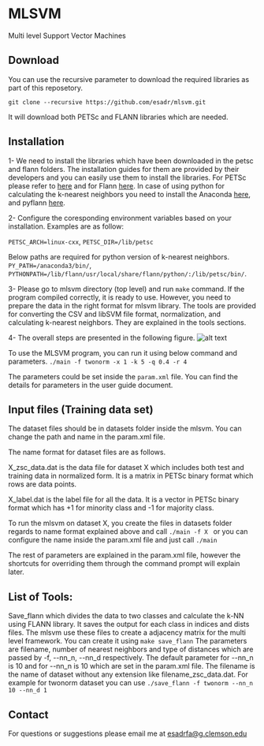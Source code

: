 # MLSVM
Multi level Support Vector Machines

Download
-------------
You can use the recursive parameter to download the required libraries as part of this reposetory.

`git clone --recursive https://github.com/esadr/mlsvm.git`

It will download both PETSc and FLANN libraries which are needed.

Installation
-------------
1- We need to install the libraries which have been downloaded in the petsc and flann folders. 
The installation guides for them are provided by their developers and you can easily use them to install the libraries.
For PETSc please refer to [here](https://www.mcs.anl.gov/petsc/documentation/installation.html) and for Flann [here](http://www.cs.ubc.ca/research/flann).
In case of using python for calculating the k-nearest neighbors you need to install the Anaconda [here](https://www.continuum.io/downloads), and pyflann [here](https://github.com/primetang/pyflann).

2- Configure the coresponding environment variables based on your installation. 
Examples are as follow:

`PETSC_ARCH=linux-cxx`, `PETSC_DIR=/lib/petsc`

Below paths are required for python version of k-nearest neighbors.
`PY_PATH=/anaconda3/bin/`,  `PYTHONPATH=/lib/flann/usr/local/share/flann/python/:/lib/petsc/bin/`.

3- Please go to mlsvm directory (top level) and run `make` command.
If the program compiled correctly, it is ready to use. However, you need to prepare the data in the right format for mlsvm library.
The tools are provided for converting the CSV and libSVM file format, normalization, and calculating k-nearest neighbors.
They are explained in the tools sections.

4- The overall steps are presented in the following figure.
![alt text](http://github.com/esadr/mlsvm/docs/overall_steps.png)


To use the MLSVM program, you can run it using below command and parameters. 
`./main -f twonorm -x 1 -k 5 -q 0.4 -r 4`

The parameters could be set inside the `param.xml` file. You can find the details for parameters in the user guide document.

Input files (Training data set)
-------------
The dataset files should be in datasets folder inside the mlsvm. You can change the path and name in the param.xml file.

The name format for dataset files are as follows.

X_zsc_data.dat is the data file for dataset X which includes both test and training data in normalized form. It is a matrix in PETSc binary format which rows are data points.

X_label.dat is the label file for all the data. It is a vector in PETSc binary format which has +1 for minority class and -1 for majority class.

To run the mlsvm on dataset X, you create the files in datasets folder regards to name format explained above and call `./main -f X ` or you can configure the name inside the param.xml file and just call `./main`

The rest of parameters are explained in the param.xml file, however the shortcuts for overriding them through the command prompt will explain later.


List of Tools:
-------------
Save_flann which divides the data to two classes and calculate the k-NN using FLANN library. It saves the output for each class in indices and dists files. The mlsvm use these files to create a adjacency matrix for the multi level framework.
You can create it using 
`make save_flann`
The parameters are filename, number of nearest neighbors and type of distances which are passed by -f, --nn_n, --nn_d respectively.
The default parameter for --nn_n is 10 and for --nn_n is 10 which are set in the param.xml file.
The filename is the name of dataset without any extension like filename_zsc_data.dat.
For example for twonorm dataset you can use `./save_flann -f twonorm --nn_n 10 --nn_d 1`



Contact
-------------
For questions or suggestions please email me at esadrfa@g.clemson.edu 




